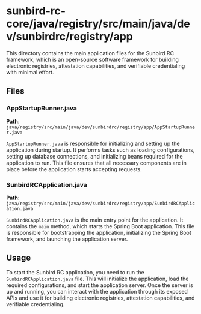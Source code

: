 # sunbird-rc-core/java/registry/src/main/java/dev/sunbirdrc/registry/app

This directory contains the main application files for the Sunbird RC framework, which is an open-source software framework for building electronic registries, attestation capabilities, and verifiable credentialing with minimal effort.

## Files

### AppStartupRunner.java

**Path**: `java/registry/src/main/java/dev/sunbirdrc/registry/app/AppStartupRunner.java`

`AppStartupRunner.java` is responsible for initializing and setting up the application during startup. It performs tasks such as loading configurations, setting up database connections, and initializing beans required for the application to run. This file ensures that all necessary components are in place before the application starts accepting requests.

### SunbirdRCApplication.java

**Path**: `java/registry/src/main/java/dev/sunbirdrc/registry/app/SunbirdRCApplication.java`

`SunbirdRCApplication.java` is the main entry point for the application. It contains the `main` method, which starts the Spring Boot application. This file is responsible for bootstrapping the application, initializing the Spring Boot framework, and launching the application server.

## Usage

To start the Sunbird RC application, you need to run the `SunbirdRCApplication.java` file. This will initialize the application, load the required configurations, and start the application server. Once the server is up and running, you can interact with the application through its exposed APIs and use it for building electronic registries, attestation capabilities, and verifiable credentialing.
